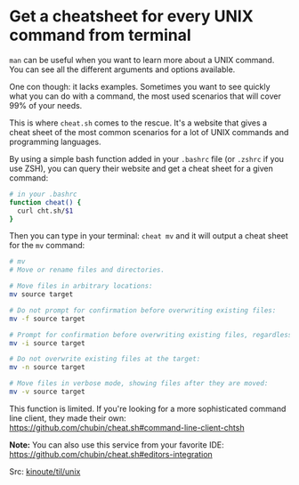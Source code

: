 # Get a cheatsheet for every UNIX command from terminal 

`man` can be useful when you want to learn more about a UNIX command. You can
see all the different arguments and options available. 

One con though: it lacks examples. Sometimes you want to see quickly what you
can do with a command, the most used scenarios that will cover 99% of your
needs.

This is where `cheat.sh` comes to the rescue. It's a website that gives a cheat
sheet of the most common scenarios for a lot of UNIX commands and programming
languages.

By using a simple bash function added in your `.bashrc` file (or `.zshrc` if you
use ZSH), you can query their website and get a cheat sheet for a given
command:

```bash
# in your .bashrc
function cheat() {
  curl cht.sh/$1
}
```

Then you can type in your terminal: `cheat mv` and it will output a cheat sheet
for the `mv` command:

```bash
# mv
# Move or rename files and directories.

# Move files in arbitrary locations:
mv source target

# Do not prompt for confirmation before overwriting existing files:
mv -f source target

# Prompt for confirmation before overwriting existing files, regardless of file permissions:
mv -i source target

# Do not overwrite existing files at the target:
mv -n source target

# Move files in verbose mode, showing files after they are moved:
mv -v source target
```

This function is limited. If you're looking for a more sophisticated command
line client, they made their own:
https://github.com/chubin/cheat.sh#command-line-client-chtsh

**Note:** You can also use this service from your favorite IDE:
https://github.com/chubin/cheat.sh#editors-integration

Src: [kinoute/til/unix](https://github.com/kinoute/til/blob/master/unix/get-a-cheatsheet-for-every-unix-command-from-terminal.md)
